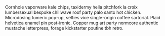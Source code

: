 Cornhole vaporware kale chips, taxidermy hella pitchfork la croix lumbersexual bespoke chillwave roof party palo santo hot chicken. Microdosing tumeric pop-up, selfies vice single-origin coffee sartorial. Plaid helvetica enamel pin post-ironic. Copper mug art party normcore authentic mustache letterpress, forage kickstarter poutine tbh retro.